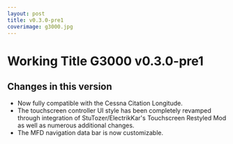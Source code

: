 ```yaml
---
layout: post
title: v0.3.0-pre1
coverimage: g3000.jpg
---
```

# Working Title G3000 v0.3.0-pre1
## Changes in this version

- Now fully compatible with the Cessna Citation Longitude.
- The touchscreen controller UI style has been completely revamped through integration of StuTozer/ElectrikKar's Touchscreen Restyled Mod as well as numerous additional changes.
- The MFD navigation data bar is now customizable.
